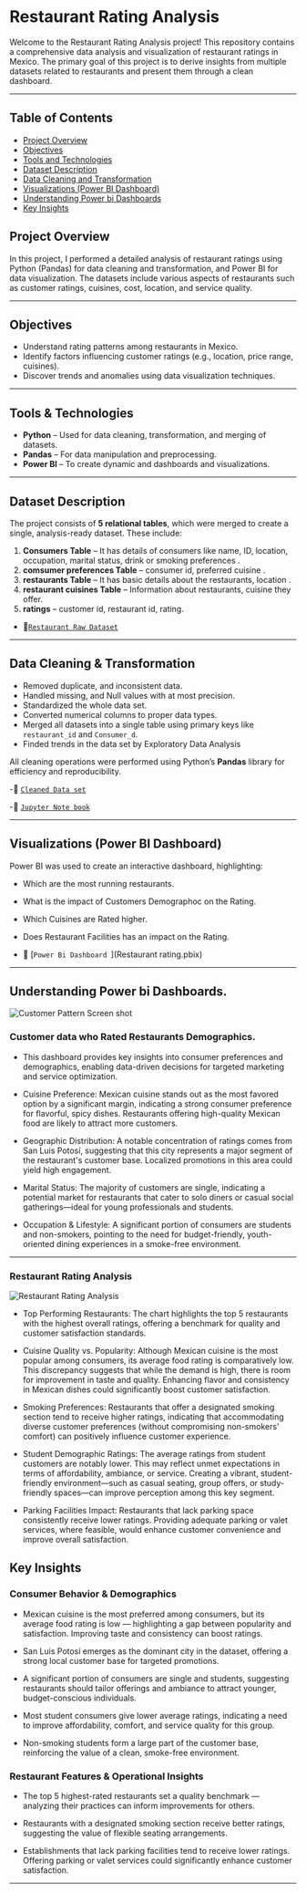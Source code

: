 
# Restaurant Rating Analysis 

Welcome to the Restaurant Rating Analysis project! This repository contains a comprehensive data analysis and visualization of restaurant ratings in Mexico. The primary goal of this project is to derive insights  from multiple datasets related to restaurants and present them through a clean dashboard.

---
##  Table of Contents

- [Project Overview](#Project-Overview)
- [Objectives](#Objectives)
- [Tools and Technologies](#Tools--Technologies)
- [Dataset Description](#Dataset-Description)
- [Data Cleaning and Transformation](#Data-Cleaning--Transformation)
- [Visualizations (Power BI Dashboard)](#Visualizations (Power bi Dashboard))
- [Understanding Power bi Dashboards](#Understanding-Power-bi-Dashboards)
- [Key Insights](#Key-Insights)




##  Project Overview

In this project, I performed a detailed analysis of restaurant ratings using Python (Pandas) for data cleaning and transformation, and Power BI for data visualization. The datasets include various aspects of restaurants such as customer ratings, cuisines, cost, location, and service quality.

---

##  Objectives

- Understand rating patterns among restaurants in Mexico.
- Identify factors influencing customer ratings (e.g., location, price range, cuisines).
- Discover trends and anomalies using data visualization techniques.

---

##  Tools & Technologies

- **Python** – Used for data cleaning, transformation, and merging of datasets.
- **Pandas** – For data manipulation and preprocessing.
- **Power BI** – To create dynamic and dashboards and visualizations.

---

##  Dataset Description

The project consists of **5 relational tables**, which were merged to create a single, analysis-ready dataset. These include:

1. **Consumers Table** – It has details of consumers like name, ID, location, occupation, marital status, drink or smoking preferences .
2. **comsumer preferences Table** – consumer id, preferred cuisine .
3. **restaurants Table** – It has basic details about the restaurants, location .
4. **restaurant cuisines Table** – Information about restaurants, cuisine they offer.
5. **ratings** – customer id, restaurant id, rating.

- 🔗[`Restaurant Raw Dataset`](Raw_Dataset.zip)
---

##  Data Cleaning & Transformation

- Removed duplicate, and inconsistent data.
- Handled missing, and Null values with at most precision.
- Standardized the whole data set.
- Converted numerical columns to proper data types.
- Merged all datasets into a single table using primary keys  like `restaurant_id` and  `Consumer_d`.
- Finded trends in the data set by Exploratory Data Analysis

All cleaning operations were performed using Python’s **Pandas** library for efficiency and reproducibility.

-🔗 [`Cleaned Data set`](Rating_analysis.zip)

-🔗 [`Jupyter Note book`](Rating.ipynb)


---

##  Visualizations (Power BI Dashboard)

Power BI was used to create an interactive dashboard, highlighting:

- Which are the  most running restaurants.
- What is the impact of Customers Demographoc on the Rating.
- Which Cuisines are Rated higher.
- Does Restaurant Facilities has an impact on the Rating.

- 🔗 [`Power Bi Dashboard `](Restaurant rating.pbix)


--------
## Understanding Power bi Dashboards.

![`Customer Pattern Screen shot`](https://github.com/Danish-ud/Restaurant-Rating-Analysis/blob/main/Customer%20Data%20analyze.png)


  ### Customer data who Rated Restaurants Demographics.

  - This dashboard provides key insights into consumer preferences and demographics, enabling data-driven decisions for targeted marketing and service optimization.

  - Cuisine Preference: Mexican cuisine stands out as the most favored option by a significant margin, indicating a strong consumer preference for flavorful, spicy dishes. Restaurants offering high-quality Mexican food are likely to attract more customers.

  - Geographic Distribution: A notable concentration of ratings comes from San Luis Potosí, suggesting that this city represents a major segment of the             restaurant's customer base. Localized promotions in this area could yield high engagement.

  - Marital Status: The majority of customers are single, indicating a potential market for restaurants that cater to solo diners or casual social gatherings—ideal for young professionals and students.

  - Occupation & Lifestyle: A significant portion of consumers are students and non-smokers, pointing to the need for budget-friendly, youth-oriented dining experiences in a smoke-free environment.

---
### Restaurant Rating Analysis
![`Restaurant Rating Analysis`](https://github.com/Danish-ud/Restaurant-Rating-Analysis/blob/main/Rating%20analyze.png)

 - Top Performing Restaurants: The chart highlights the top 5 restaurants with the highest overall ratings, offering a benchmark for quality and customer satisfaction standards.

- Cuisine Quality vs. Popularity: Although Mexican cuisine is the most popular among consumers, its average food rating is comparatively low. This discrepancy suggests that while the demand is high, there is room for improvement in taste and quality. Enhancing flavor and consistency in Mexican dishes could significantly boost customer satisfaction.

- Smoking Preferences: Restaurants that offer a designated smoking section tend to receive higher ratings, indicating that accommodating diverse customer preferences (without compromising non-smokers' comfort) can positively influence customer experience.

- Student Demographic Ratings: The average ratings from student customers are notably lower. This may reflect unmet expectations in terms of affordability, ambiance, or service. Creating a vibrant, student-friendly environment—such as casual seating, group offers, or study-friendly spaces—can improve perception among this key segment.

- Parking Facilities Impact: Restaurants that lack parking space consistently receive lower ratings. Providing adequate parking or valet services, where feasible, would enhance customer convenience and improve overall satisfaction.

##  Key Insights

### Consumer Behavior & Demographics
- Mexican cuisine is the most preferred among consumers, but its average food rating is low — highlighting a gap between popularity and satisfaction. Improving taste and consistency can boost ratings.

- San Luis Potosí emerges as the dominant city in the dataset, offering a strong local customer base for targeted promotions.

- A significant portion of consumers are single and students, suggesting restaurants should tailor offerings and ambiance to attract younger, budget-conscious individuals.

- Most student consumers give lower average ratings, indicating a need to improve affordability, comfort, and service quality for this group.

- Non-smoking students form a large part of the customer base, reinforcing the value of a clean, smoke-free environment.

### Restaurant Features & Operational Insights
- The top 5 highest-rated restaurants set a quality benchmark — analyzing their practices can inform improvements for others.

- Restaurants with a designated smoking section receive better ratings, suggesting the value of flexible seating arrangements.

- Establishments that lack parking facilities tend to receive lower ratings. Offering parking or valet services could significantly enhance customer satisfaction.



---


